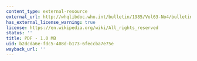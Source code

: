 ```yaml
---
content_type: external-resource
external_url: http://whqlibdoc.who.int/bulletin/1985/Vol63-No4/bulletin_1985_63(4)_757-772.pdf
has_external_license_warning: true
license: https://en.wikipedia.org/wiki/All_rights_reserved
status: ''
title: PDF - 1.0 MB
uid: b2dcda6e-fdc5-408d-b173-6feccba7e75e
wayback_url: ''
---
```

